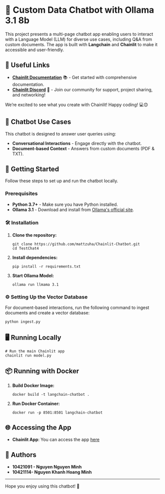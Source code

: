 
# 🤖 Custom Data Chatbot with Ollama 3.1 8b

This project presents a multi-page chatbot app enabling users to interact with a Language Model (LLM) for diverse use cases, including Q&A from custom documents. The app is built with **Langchain** and **Chainlit** to make it accessible and user-friendly.


## 🔗 Useful Links 
- **[Chainlit Documentation](https://docs.chainlit.io)** 📚 - Get started with comprehensive documentation.
- **[Chainlit Discord](https://discord.gg/k73SQ3FyUh)** 💬 - Join our community for support, project sharing, and networking!

We’re excited to see what you create with Chainlit! Happy coding! 💻😊


## 💬 Chatbot Use Cases
This chatbot is designed to answer user queries using:
- **Conversational Interactions** - Engage directly with the chatbot.
- **Document-based Context** - Answers from custom documents (PDF & TXT).


## 🚀 Getting Started
Follow these steps to set up and run the chatbot locally.

### Prerequisites
- **Python 3.7+** - Make sure you have Python installed.
- **Ollama 3.1** - Download and install from [Ollama's official site](https://www.ollama.com).


### 🛠️ Installation

1. **Clone the repository:**
   ```shell
   git clone https://github.com/mattzuha/Chainlit-Chatbot.git
   cd TestChat4
   ```

2. **Install dependencies:**
   ```shell
   pip install -r requirements.txt
   ```

3. **Start Ollama Model:**
   ```shell
   ollama run llmama 3.1
   ```

### ⚙️ Setting Up the Vector Database
For document-based interactions, run the following command to ingest documents and create a vector database:
```shell
python ingest.py
```

## 🖥️ Running Locally
```shell
# Run the main Chainlit app
chainlit run model.py
```

## 📦 Running with Docker

1. **Build Docker Image:**
   ```shell
   docker build -t langchain-chatbot .
   ```

2. **Run Docker Container:**
   ```shell
   docker run -p 8501:8501 langchain-chatbot
   ```

## 🌐 Accessing the App
- **Chainlit App**: You can access the app [here](https://www.facebook.com/)

## 💁 Authors
- **10421091 - Nguyen Nguyen Minh**
- **10421114- Nguyen Khanh Hoang Minh**

--- 

Hope you enjoy using this chatbot! 🎉
